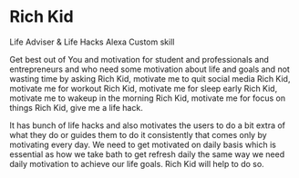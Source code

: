 # Rich Kid
Life Adviser &amp; Life Hacks Alexa Custom skill

Get best out of You and motivation for student and professionals and entrepreneurs and who need some motivation about life and goals and not wasting time by asking 
Rich Kid, motivate me to quit social media
Rich Kid, motivate me for workout
Rich Kid, motivate me for sleep early
Rich Kid, motivate me to wakeup in the morning
Rich Kid, motivate me for focus on things
Rich Kid, give me a life hack.

It has bunch of life hacks and also motivates the users to do a bit extra of what they do or guides them to do it consistently that comes only by motivating  every day. We need to get motivated on daily basis which is essential as how we take bath to get refresh daily the same way we need daily motivation to achieve our life goals. Rich Kid will help to do so.
